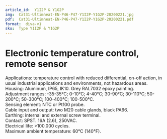 ```yaml
---
article_id:  Y1I2P & Y1G2P
img:  Cat31-Ultimheat-EN-P46-P47-Y1I2P-Y1G2P-20200221.jpg
pdf:  Cat31-Ultimheat-EN-P46-P47-Y1I2P-Y1G2P-20200221.pdf
format:  diva-v1
sku:  Type Y1I2P & Y1G2P
---
```

# Electronic temperature control, remote sensor

Applications: temperature control with reduced differential, on-off action, 
in usual industrial applications and environments, not hazardous areas.  
Housing: Aluminum, IP65, IK10. Grey RAL7032 epoxy painting.  
Adjustment ranges: -35-35°C; 0-10°C; 4-40°C; 30-90°C; 30-110°C; 50- 200°C; 50-300°C; 100-400°C; 100-500°C.  
Sensing element: NTC or Pt100 probe.  
Cable input and output: two M20 cable glands, black PA66.  
Earthing: internal and external screw terminal.  
Contact: SPST. 16A (2.6), 250VAC.  
Electrical life: >100.000 cycles.  
Maximum ambient temperature: 60°C (140°F).  


